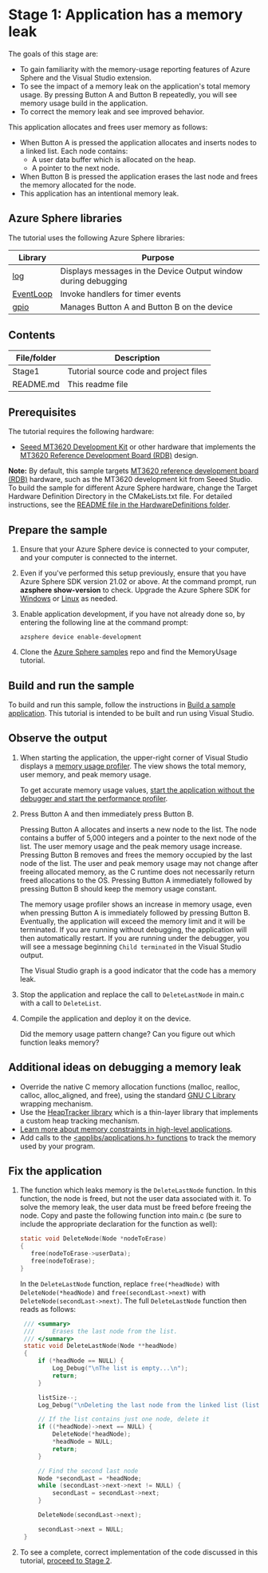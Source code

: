 # Stage 1: Application has a memory leak

The goals of this stage are:

- To gain familiarity with the memory-usage reporting features of Azure Sphere and the Visual Studio extension.
- To see the impact of a memory leak on the application's total memory usage. By pressing Button A and Button B repeatedly, you will see memory usage build in the application.
- To correct the memory leak and see improved behavior.

This application allocates and frees user memory as follows:

- When Button A is pressed the application allocates and inserts nodes to a linked list. Each node contains:
  - A user data buffer which is allocated on the heap.
  - A pointer to the next node.
- When Button B is pressed the application erases the last node and frees the memory allocated for the node.
- This application has an intentional memory leak.

## Azure Sphere libraries

The tutorial uses the following Azure Sphere libraries:

| Library | Purpose |
|---------|---------|
| [log](https://docs.microsoft.com/azure-sphere/reference/applibs-reference/applibs-log/log-overview) | Displays messages in the Device Output window during debugging |
| [EventLoop](https://docs.microsoft.com/azure-sphere/reference/applibs-reference/applibs-eventloop/eventloop-overview) | Invoke handlers for timer events |
| [gpio](https://docs.microsoft.com/azure-sphere/reference/applibs-reference/applibs-gpio/gpio-overview) | Manages Button A and Button B on the device |

## Contents

| File/folder | Description |
|-------------|-------------|
| Stage1	| Tutorial source code and project files |
| README.md | This readme file |

## Prerequisites

The tutorial requires the following hardware:

* [Seeed MT3620 Development Kit](https://aka.ms/azurespheredevkits) or other hardware that implements the [MT3620 Reference Development Board (RDB)](https://docs.microsoft.com/azure-sphere/hardware/mt3620-reference-board-design) design.

**Note:** By default, this sample targets [MT3620 reference development board (RDB)](https://docs.microsoft.com/azure-sphere/hardware/mt3620-reference-board-design) hardware, such as the MT3620 development kit from Seeed Studio. To build the sample for different Azure Sphere hardware, change the Target Hardware Definition Directory in the CMakeLists.txt file. For detailed instructions, see the [README file in the HardwareDefinitions folder](../../../HardwareDefinitions/README.md).

## Prepare the sample

1. Ensure that your Azure Sphere device is connected to your computer, and your computer is connected to the internet.
1. Even if you've performed this setup previously, ensure that you have Azure Sphere SDK version 21.02 or above. At the command prompt, run **azsphere show-version** to check. Upgrade the Azure Sphere SDK for [Windows](https://docs.microsoft.com/azure-sphere/install/install-sdk) or [Linux](https://docs.microsoft.com/azure-sphere/install/install-sdk-linux) as needed.
1. Enable application development, if you have not already done so, by entering the following line at the command prompt:

   `azsphere device enable-development`

1. Clone the [Azure Sphere samples](https://github.com/Azure/azure-sphere-samples) repo and find the MemoryUsage tutorial.

## Build and run the sample

To build and run this sample, follow the instructions in [Build a sample application](../../../BUILD_INSTRUCTIONS.md). This tutorial is intended to be built and run using Visual Studio.

## Observe the output

1. When starting the application, the upper-right corner of Visual Studio displays a [memory usage profiler](https://docs.microsoft.com/azure-sphere/app-development/application-memory-usage?pivots=visual-studio#determine-run-time-application-memory-usage). The view shows the total memory, user memory, and peak memory usage.

   To get accurate memory usage values, [start the application without the debugger and start the performance profiler](https://docs.microsoft.com/azure-sphere/app-development/application-memory-usage?pivots=visual-studio#starting-the-memory-usage-profiler).

1. Press Button A and then immediately press Button B.

   Pressing Button A allocates and inserts a new node to the list. The node contains a buffer of 5,000 integers and a pointer to the next node of the list. The user memory usage and the peak memory usage increase. Pressing Button B removes and frees the memory occupied by the last node of the list. The user and peak memory usage may not change after freeing allocated memory, as the C runtime does not necessarily return freed allocations to the OS. Pressing Button A immediately followed by pressing Button B should keep the memory usage constant.

   The memory usage profiler shows an increase in memory usage, even when pressing Button A is immediately followed by pressing Button B. Eventually, the application will exceed the memory limit and it will be terminated. If you are running without debugging, the application will then automatically restart. If you are running under the debugger, you will see a message beginning `Child terminated` in the Visual Studio output.

   The Visual Studio graph is a good indicator that the code has a memory leak.

1. Stop the application and replace the call to `DeleteLastNode` in main.c with a call to `DeleteList`.

1. Compile the application and deploy it on the device.

    Did the memory usage pattern change? Can you figure out which function leaks memory?

## Additional ideas on debugging a memory leak

- Override the native C memory allocation functions (malloc, realloc, calloc, alloc_aligned, and free), using the standard [GNU C Library](https://www.gnu.org/software/libc/manual/html_mono/libc.html) wrapping mechanism.
- Use the [HeapTracker library](https://github.com/Azure/azure-sphere-gallery/tree/main/HeapTracker) which is a thin-layer library that implements a custom heap tracking mechanism.
- [Learn more about memory constraints in high-level applications](https://docs.microsoft.com/azure-sphere/app-development/application-memory-usage).
- Add calls to the [<applibs/applications.h> functions](https://docs.microsoft.com/azure-sphere/reference/applibs-reference/applibs-applications/applications-overview) to track the memory used by your program.

## Fix the application

1. The function which leaks memory is the `DeleteLastNode` function. In this function, the node is freed, but not the user data associated with it. To solve the memory leak, the user data must be freed before freeing the node. Copy and paste the following function into main.c (be sure to include the appropriate declaration for the function as well):

   ```C
   static void DeleteNode(Node *nodeToErase)
   {
      free(nodeToErase->userData);
      free(nodeToErase);
   }
   ```

   In the `DeleteLastNode` function, replace `free(*headNode)` with `DeleteNode(*headNode)` and `free(secondLast->next)` with `DeleteNode(secondLast->next)`. The full `DeleteLastNode` function then reads as follows:

   ```C
    /// <summary>
    ///     Erases the last node from the list.
    /// </summary>
    static void DeleteLastNode(Node **headNode)
    {
        if (*headNode == NULL) {
            Log_Debug("\nThe list is empty...\n");
            return;
        }

        listSize--;
        Log_Debug("\nDeleting the last node from the linked list (list size = %u).\n", listSize);

        // If the list contains just one node, delete it
        if ((*headNode)->next == NULL) {
            DeleteNode(*headNode);
            *headNode = NULL;
            return;
        }

        // Find the second last node
        Node *secondLast = *headNode;
        while (secondLast->next->next != NULL) {
            secondLast = secondLast->next;
        }

        DeleteNode(secondLast->next);

        secondLast->next = NULL;
    }
   ```

1. To see a complete, correct implementation of the code discussed in this tutorial, [proceed to Stage 2](../Stage2).
